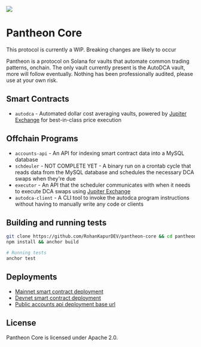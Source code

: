 <img src="https://pbs.twimg.com/profile_banners/1533492603076808705/1659046799/1500x500"></img>

# Pantheon Core

This protocol is currently a WIP. Breaking changes are likely to occur

Pantheon is a protocol on Solana for vaults that automate common trading patterns, onchain. The only vault currently present is the AutoDCA vault, more will follow eventually. Nothing has been professionally audited, please use at your own risk.

## Smart Contracts

- `autodca` - Automated dollar cost averaging vaults, powered by [Jupiter Exchange](https://www.jup.ag/infra) for best-in-class price execution

## Offchain Programs

- `accounts-api` - An API for indexing smart contract data into a MySQL database
- `schdeuler` - NOT COMPLETE YET - A binary run on a crontab cycle that reads data from the MySQL database and schedules the necessary DCA swaps when they're due
- `executor` - An API that the scheduler communicates with when it needs to execute DCA swaps using [Jupiter Exchange](https://www.jup.ag/infra)
- `autodca-client` - A CLI tool to invoke the autodca program instructions without having to manually write any code or clients

## Building and running tests

```bash
git clone https://github.com/RohanKapurDEV/pantheon-core && cd pantheon-core/
npm install && anchor build

# Running tests
anchor test
```

## Deployments

- [Mainnet smart contract deployment](https://explorer.solana.com/address/dca6xdPrxUTazoTEq7ue51nhWWSH2efXRBJhYrxHB4W)
- [Devnet smart contract deployment](https://explorer.solana.com/address/dca6xdPrxUTazoTEq7ue51nhWWSH2efXRBJhYrxHB4W?cluster=devnet)
- [Public accounts api deployment base url]()

## License

Pantheon Core is licensed under Apache 2.0.
